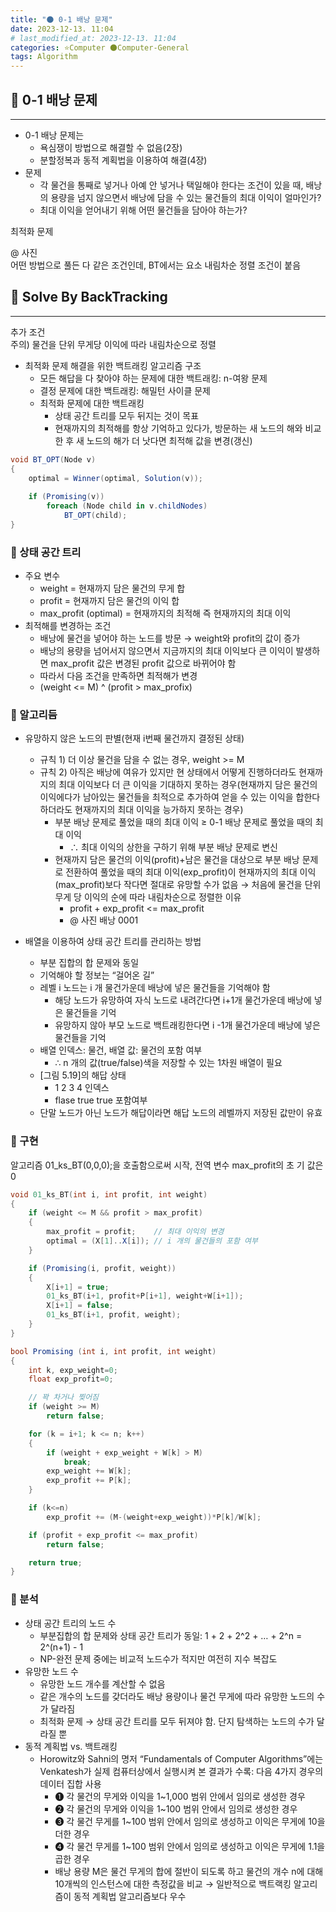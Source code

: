 ```yaml
---
title: "🌑 0-1 배낭 문제"
date: 2023-12-13. 11:04
# last_modified_at: 2023-12-13. 11:04
categories: ⭐Computer 🌑Computer-General
tags: Algorithm
---
```


## 💫 0-1 배낭 문제

---

- 0-1 배낭 문제는
  - 욕심쟁이 방법으로 해결할 수 없음(2장)
  - 분할정복과 동적 계획법을 이용하여 해결(4장)
- 문제
  - 각 물건을 통째로 넣거나 아예 안 넣거나 택일해야 한다는 조건이 있을 때, 배낭의 용량을 넘지 않으면서 배낭에 담을 수 있는 물건들의 최대 이익이 얼마인가?
  - 최대 이익을 얻어내기 위해 어떤 물건들을 담아야 하는가?

최적화 문제  

@ 사진  
어떤 방법으로 풀든 다 같은 조건인데, BT에서는 요소 내림차순 정렬 조건이 붙음  

## 💫 Solve By BackTracking

---

추가 조건  
주의) 물건을 단위 무게당 이익에 따라 내림차순으로 정렬  

- 최적화 문제 해결을 위한 백트래킹 알고리즘 구조
  - 모든 해답을 다 찾아야 하는 문제에 대한 백트래킹: n-여왕 문제
  - 결정 문제에 대한 백트래킹: 해밀턴 사이클 문제
  - 최적화 문제에 대한 백트래킹
    - 상태 공간 트리를 모두 뒤지는 것이 목표
    - 현재까지의 최적해를 항상 기억하고 있다가, 방문하는 새 노드의 해와 비교한 후 새 노드의 해가 더 낫다면 최적해 값을 변경(갱신)

```cs
void BT_OPT(Node v)
{
	optimal = Winner(optimal, Solution(v));
	
	if (Promising(v))
		foreach (Node child in v.childNodes)
			BT_OPT(child);
}
```

### 🫧 상태 공간 트리

- 주요 변수
  - weight = 현재까지 담은 물건의 무게 합
  - profit = 현재까지 담은 물건의 이익 합
  - max_profit (optimal) = 현재까지의 최적해 즉 현재까지의 최대 이익
- 최적해를 변경하는 조건
  - 배낭에 물건을 넣어야 하는 노드를 방문 → weight와 profit의 값이 증가
  - 배낭의 용량을 넘어서지 않으면서 지금까지의 최대 이익보다 큰 이익이 발생하면 max_profit 값은 변경된 profit 값으로 바뀌어야 함
  - 따라서 다음 조건을 만족하면 최적해가 변경
  - (weight <= M) ^ (profit > max_profix)

### 🫧 알고리듬

- 유망하지 않은 노드의 판별(현재 i번째 물건까지 결정된 상태)
  - 규칙 1) 더 이상 물건을 담을 수 없는 경우, weight >= M
  - 규칙 2) 아직은 배낭에 여유가 있지만 현 상태에서 어떻게 진행하더라도 현재까지의 최대 이익보다 더 큰 이익을 기대하지 못하는 경우(현재까지 담은 물건의 이익에다가 남아있는 물건들을 최적으로 추가하여 얻을 수 있는 이익을 합한다 하더라도 현재까지의 최대 이익을 능가하지 못하는 경우)
    - 부분 배낭 문제로 풀었을 때의 최대 이익 ≥ 0-1 배낭 문제로 풀었을 때의 최대 이익
      - ∴ 최대 이익의 상한을 구하기 위해 부분 배낭 문제로 변신
    - 현재까지 담은 물건의 이익(profit)+남은 물건을 대상으로 부분 배낭 문제로 전환하여 풀었을 때의 최대 이익(exp_profit)이 현재까지의 최대 이익(max_profit)보다 작다면 절대로 유망할 수가 없음 → 처음에 물건을 단위 무게 당 이익의 순에 따라 내림차순으로 정렬한 이유
      - profit + exp_profit <= max_profit
      - @ 사진 배낭 0001

- 배열을 이용하여 상태 공간 트리를 관리하는 방법
  - 부분 집합의 합 문제와 동일
  - 기억해야 할 정보는 “걸어온 길”
  - 레벨 i 노드는 i 개 물건가운데 배낭에 넣은 물건들을 기억해야 함
    - 해당 노드가 유망하여 자식 노드로 내려간다면 i+1개 물건가운데 배낭에 넣은 물건들을 기억
    - 유망하지 않아 부모 노드로 백트래킹한다면 i -1개 물건가운데 배낭에 넣은 물건들을 기억
  - 배열 인덱스: 물건, 배열 값: 물건의 포함 여부
    - ∴ n 개의 값(true/false)색을 저장할 수 있는 1차원 배열이 필요
  - [그림 5.19]의 해답 상태
    - 1 2 3 4 인덱스
    - flase true true 포함여부
  - 단말 노드가 아닌 노드가 해답이라면 해답 노드의 레벨까지 저장된 값만이 유효

### 🫧 구현

알고리즘 01_ks_BT(0,0,0);을 호출함으로써 시작, 전역 변수 max_profit의 초 기 값은 0  

```cs
void 01_ks_BT(int i, int profit, int weight)
{
	if (weight <= M && profit > max_profit)
	{
		max_profit = profit;	// 최대 이익의 변경 
		optimal = (X[1]..X[i]); // i 개의 물건들의 포함 여부
	}

	if (Promising(i, profit, weight))
	{
		X[i+1] = true;
		01_ks_BT(i+1, profit+P[i+1], weight+W[i+1]);
		X[i+1] = false;
		01_ks_BT(i+1, profit, weight);
	}
}

bool Promising (int i, int profit, int weight)
{
	int k, exp_weight=0;
	float exp_profit=0;

	// 꽉 차거나 찢어짐
	if (weight >= M)
		return false;

	for (k = i+1; k <= n; k++)
	{
		if (weight + exp_weight + W[k] > M)
			break;
		exp_weight += W[k];
		exp_profit += P[k];
	}

	if (k<=n)
		exp_profit += (M-(weight+exp_weight))*P[k]/W[k];

	if (profit + exp_profit <= max_profit)
		return false; 

	return true;
}
```

### 🫧 분석

- 상태 공간 트리의 노드 수
  - 부분집합의 합 문제와 상태 공간 트리가 동일: 1 + 2 + 2^2  + … + 2^n = 2^(n+1) - 1
  - NP-완전 문제 중에는 비교적 노드수가 적지만 여전히 지수 복잡도
- 유망한 노드 수
  - 유망한 노드 개수를 계산할 수 없음
  - 같은 개수의 노드를 갖더라도 배낭 용량이나 물건 무게에 따라 유망한 노드의 수가 달라짐
  - 최적화 문제 → 상태 공간 트리를 모두 뒤져야 함. 단지 탐색하는 노드의 수가 달라질 뿐
- 동적 계획법 vs. 백트래킹
  - Horowitz와 Sahni의 명저 “Fundamentals  of  Computer  Algorithms”에는 Venkatesh가 실제 컴퓨터상에서 실행시켜 본 결과가 수록: 다음 4가지 경우의 데이터 집합 사용
    - ➊ 각 물건의 무게와 이익을 1~1,000 범위 안에서 임의로 생성한 경우
    - ➋ 각 물건의 무게와 이익을 1~100 범위 안에서 임의로 생성한 경우
    - ➌ 각 물건 무게를 1~100 범위 안에서 임의로 생성하고 이익은 무게에 10을 더한 경우
    - ➍ 각 물건 무게를 1~100 범위 안에서 임의로 생성하고 이익은 무게에 1.1을 곱한 경우
    - 배낭 용량 M은 물건 무게의 합에 절반이 되도록 하고 물건의 개수 n에 대해 10개씩의 인스턴스에 대한 측정값을 비교 → 일반적으로 백트랙킹 알고리즘이 동적 계획법 알고리즘보다 우수
